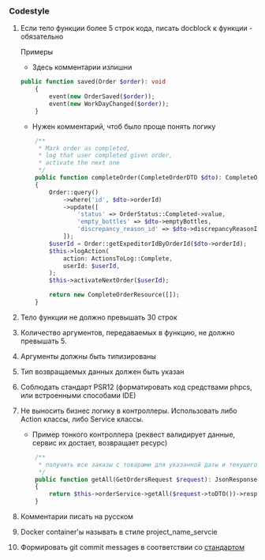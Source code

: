### Codestyle

1. Если тело функции более 5 строк кода, писать docblock к функции - обязательно

    Примеры
    - Здесь комментарии излишни

    ```php
    public function saved(Order $order): void
        {
            event(new OrderSaved($order));
            event(new WorkDayChanged($order));
        }
    ```

    - Нужен комментарий, чтоб было проще понять логику
    ```php
        /**
         * Mark order as completed,
         * log that user completed given order,
         * activate the next one
         */
        public function completeOrder(CompleteOrderDTO $dto): CompleteOrderResource
        {
            Order::query()
                ->where('id', $dto->orderId)
                ->update([
                    'status' => OrderStatus::Completed->value,
                    'empty_bottles' => $dto->emptyBottles,
                    'discrepancy_reason_id' => $dto->discrepancyReasonId,
                ]);
            $userId = Order::getExpeditorIdByOrderId($dto->orderId);
            $this->logAction(
                action: ActionsToLog::Complete,
                userId: $userId,
            );
            $this->activateNextOrder($userId);

            return new CompleteOrderResource([]);
        }
    ```

1. Тело функции не должно превышать 30 строк

1. Количество аргументов, передаваемых в функцию, не должно превышать 5.

1. Аргументы должны быть типизированы

1. Тип возвращаемых данных должен быть указан

1. Соблюдать стандарт PSR12 (форматировать код средствами phpcs, или встроенными способами IDE)

1. Не выносить бизнес логику в контроллеры. Использовать либо Action классы, либо Service классы.

    - Пример тонкого контроллера (реквест валидирует данные, сервис их достает, возвращает ресурс)

    ```php
        /**
         * получить все заказы с товарами для указанной даты и текущего пользователя
         */
        public function getAll(GetOrdersRequest $request): JsonResponse
        {
            return $this->orderService->getAll($request->toDTO())->response();
        }
    ```
1. Комментарии писать на русском

1. Docker container'ы называть в стиле project_name_servcie

1. Формировать git commit messages в соответствии со [стандартом](https://www.conventionalcommits.org/en/v1.0.0/) 